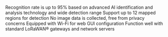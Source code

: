 Recognition rate is up to 95% based on advanced AI identification and analysis technology and wide detection range
Support up to 12 mapped regions for detection
No image data is collected, free from privacy concerns
Equipped with Wi-Fi for web GUI configuration
Function well with standard LoRaWAN® gateways and network servers
